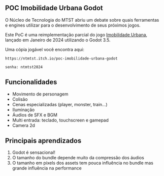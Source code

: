 POC Imobilidade Urbana Godot
---

O Núcleo de Tecnologia do MTST abriu um debate sobre quais
ferramentas e engines utilizar para o desenvolvimento de seus
próximos jogos.

Este PoC é uma reimplementação parcial do jogo [Imobilidade Urbana](https://ntmtst.itch.io/imobilidade-urbana),
lançado em Janeiro de 2024 utilizando o Godot 3.5.

Uma cópia jogável você encontra aqui:

```
https://ntmtst.itch.io/poc-imobilidade-urbana-godot

senha: ntmtst2024
```

## Funcionalidades

* Movimento de personagem
* Colisão
* Cenas especializadas (player, monster, train...)
* Iluminação
* Áudios de SFX e BGM
* Multi entrada: teclado, touchscreen e gamepad
* Camera 2d

## Principais aprendizados

1. Godot é sensacional!
1. O tamanho do bundle depende muito da compressão dos áudios
1. O tamanho em pixels dos assets tem pouca influência no bundle mas grande influência na performance

